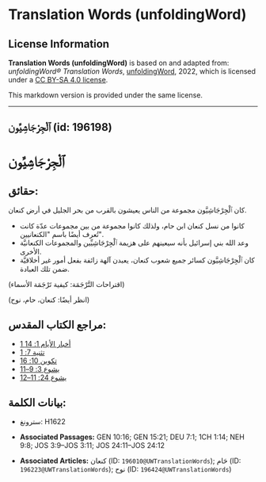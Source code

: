 # Translation Words (unfoldingWord)

## License Information

**Translation Words (unfoldingWord)** is based on and adapted from: _unfoldingWord® Translation Words_, [unfoldingWord](https://unfoldingword.org/utw), 2022, which is licensed under a [CC BY-SA 4.0 license](https://creativecommons.org/licenses/by-sa/4.0/legalcode.en).

This markdown version is provided under the same license.



--------------------------------

## ٱلْجِرْجَاشِيَّون (id: 196198)

ٱلْجِرْجَاشِيَّون
=================

حقائق:
------

كان ٱلْجِرْجَاشِيَّون مجموعة من الناس يعيشون بالقرب من بحر الجليل في أرض كنعان.

* كانوا من نسل كنعان ابن حام، ولذلك كانوا مجموعة من بين مجموعات عدّة كانت تُعرف أيضًا باسم "الكنعانيين".
* وعد الله بني إسرائيل بأنه سيعينهم على هزيمة ٱلْجِرْجَاشِيِّين والمجموعات الكنعانيَّة الأخرى.
* كان ٱلْجِرْجَاشِيَّون كسائر جميع شعوب كنعان، يعبدن آلهة زائفة بفعل أمور غير أخلاقيَّة ضمن تلك العبادة.

(اقتراحات التَّرْجَمَة: كيفية تَرْجَمَة الأسماء)

(انظر أيضًا: كنعان، حام، نوح)

مراجع الكتاب المقدس:
--------------------

* [1 أخبار الأيام 1: 14](https://ref.ly/1Chr1:14)
* [تثنية 7: 1](https://ref.ly/Deut7:1)
* [تكوين 10: 16](https://ref.ly/Gen10:16)
* [يشوع 3: 9–11](https://ref.ly/Josh3:9-Josh3:11)
* [يشوع 24: 11–12](https://ref.ly/Josh24:11-Josh24:12)

بيانات الكلمة:
--------------

* سترونغ: H1622

* **Associated Passages:** GEN 10:16; GEN 15:21; DEU 7:1; 1CH 1:14; NEH 9:8; JOS 3:9–JOS 3:11; JOS 24:11–JOS 24:12
* **Associated Articles:** كنعان (ID: `196010@UWTranslationWords`); حَام (ID: `196223@UWTranslationWords`); نوح (ID: `196424@UWTranslationWords`)

